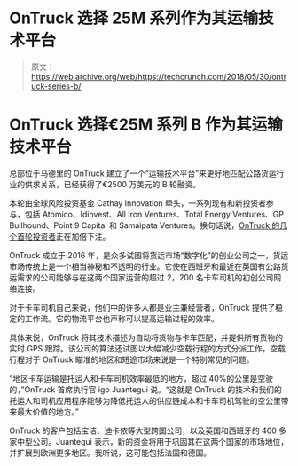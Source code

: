 # OnTruck 选择 25M 系列作为其运输技术平台 

> 原文：<https://web.archive.org/web/https://techcrunch.com/2018/05/30/ontruck-series-b/>

# OnTruck 选择€25M 系列 B 作为其运输技术平台

总部位于马德里的 OnTruck 建立了一个“运输技术平台”来更好地匹配公路货运行业的供求关系，已经获得了€2500 万美元的 B 轮融资。

本轮由全球风险投资基金 Cathay Innovation 牵头，一系列现有和新投资者参与，包括 Atomico、Idinvest、All Iron Ventures、Total Energy Ventures、GP Bullhound、Point 9 Capital 和 Samaipata Ventures。换句话说，[OnTruck 的几个首轮投资者](https://web.archive.org/web/20221208192508/https://techcrunch.com/2017/05/11/ontruck/)正在加倍下注。

OnTruck 成立于 2016 年，是众多试图将货运市场“数字化”的创业公司之一，货运市场传统上是一个相当神秘和不透明的行业。它使在西班牙和最近在英国有公路货运需求的公司能够与在这两个国家运营的超过 2，200 名卡车司机的初创公司网络连接。

对于卡车司机自己来说，他们中的许多人都是业主兼经营者，OnTruck 提供了稳定的工作流。它的物流平台也声称可以提高运输过程的效率。

具体来说，OnTruck 将其技术描述为自动将货物与卡车匹配，并提供所有货物的实时 GPS 跟踪。该公司的算法还试图以大幅减少空载行程的方式分派工作，空载行程对于 OnTruck 瞄准的地区和短途市场来说是一个特别常见的问题。

“地区卡车运输是托运人和卡车司机效率最低的地方，超过 40%的公里是空驶的，”OnTruck 首席执行官 igo Juantegui 说。“这就是 OnTruck 的技术和我们的托运人和司机应用程序能够为降低托运人的供应链成本和卡车司机驾驶的空公里带来最大价值的地方。”

OnTruck 的客户包括宝洁、迪卡侬等大型跨国公司，以及英国和西班牙的 400 多家中型公司。Juantegui 表示，新的资金将用于巩固其在这两个国家的市场地位，并扩展到欧洲更多地区。我听说，这可能包括法国和德国。